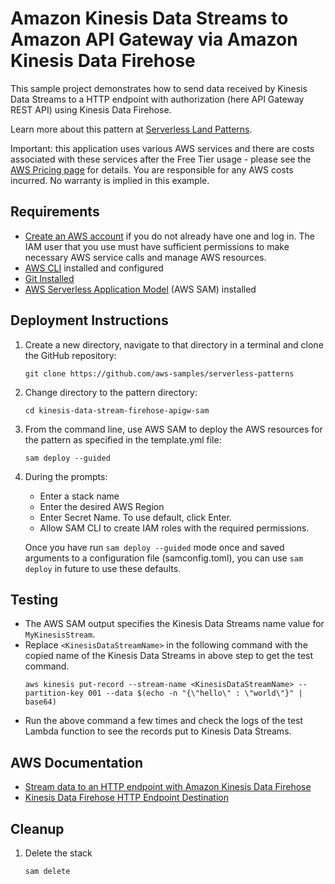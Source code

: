 # Amazon Kinesis Data Streams to Amazon API Gateway via Amazon Kinesis Data Firehose

This sample project demonstrates how to send data received by Kinesis Data Streams to a HTTP endpoint with authorization (here API Gateway REST API) using Kinesis Data Firehose.

Learn more about this pattern at [Serverless Land Patterns](https://serverlessland.com/patterns/kinesis-data-stream-firehose-apigw-sam).

Important: this application uses various AWS services and there are costs associated with these services after the Free Tier usage - please see the [AWS Pricing page](https://aws.amazon.com/pricing/) for details. You are responsible for any AWS costs incurred. No warranty is implied in this example.

## Requirements

* [Create an AWS account](https://portal.aws.amazon.com/gp/aws/developer/registration/index.html) if you do not already have one and log in. The IAM user that you use must have sufficient permissions to make necessary AWS service calls and manage AWS resources.
* [AWS CLI](https://docs.aws.amazon.com/cli/latest/userguide/install-cliv2.html) installed and configured
* [Git Installed](https://git-scm.com/book/en/v2/Getting-Started-Installing-Git)
* [AWS Serverless Application Model](https://docs.aws.amazon.com/serverless-application-model/latest/developerguide/serverless-sam-cli-install.html) (AWS SAM) installed

## Deployment Instructions

1. Create a new directory, navigate to that directory in a terminal and clone the GitHub repository:
    ```
    git clone https://github.com/aws-samples/serverless-patterns
    ```
1. Change directory to the pattern directory:
    ```
    cd kinesis-data-stream-firehose-apigw-sam
    ```
1. From the command line, use AWS SAM to deploy the AWS resources for the pattern as specified in the template.yml file:
    ```
    sam deploy --guided
    ```
1. During the prompts:
    * Enter a stack name
    * Enter the desired AWS Region
    * Enter Secret Name. To use default, click Enter.
    * Allow SAM CLI to create IAM roles with the required permissions.

    Once you have run `sam deploy --guided` mode once and saved arguments to a configuration file (samconfig.toml), you can use `sam deploy` in future to use these defaults.

## Testing

* The AWS SAM output specifies the Kinesis Data Streams name value for `MyKinesisStream`.
* Replace  `<KinesisDataStreamName>` in the following command with the copied name of the Kinesis Data Streams in above step to get the test command.
  ```
  aws kinesis put-record --stream-name <KinesisDataStreamName> --partition-key 001 --data $(echo -n "{\"hello\" : \"world\"}" | base64)
  ```
* Run the above command a few times and check the logs of the test Lambda function to see the records put to Kinesis Data Streams.

## AWS Documentation
- [Stream data to an HTTP endpoint with Amazon Kinesis Data Firehose](https://aws.amazon.com/blogs/big-data/stream-data-to-an-http-endpoint-with-amazon-kinesis-data-firehose/)
- [Kinesis Data Firehose HTTP Endpoint Destination](https://docs.aws.amazon.com/firehose/latest/dev/create-destination.html#create-destination-http)

## Cleanup

1. Delete the stack
    ```bash
    sam delete
    ```
